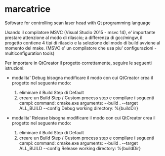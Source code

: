# marcatrice
Software for controlling scan laser head with Qt programming language

Usando il compilatore MSVC (Visual Studio 2015 - msvc 14),
e' importante prestare attenzione al modo di rilascio;
a differenza di gcc/mingw, il progetto contiene 4 tipi di rilascio e
la selezione del modo di build avviene al momento del make.
(MSVC e' un compilatore che usa piu' configurazioni - multiconfiguration tools)

Per importare in QtCreator il progetto correttamente, seguire le seguenti istruzioni:

- modalita' Debug
  bisogna modificare il modo con cui QtCreator crea il progetto nel seguente modo:
  1. eliminare il Build Step di Default
  2. creare un Build Step / Custom process step e compilare i seguenti campi:
  command: cmake.exe
  arguments: --build . --target ALL_BUILD --config Debug
  working directory: %{buildDir}
  
- modalita' Release
  bisogna modificare il modo con cui QtCreator crea il progetto nel seguente modo:
  1. eliminare il Build Step di Default
  2. creare un Build Step / Custom process step e compilare i seguenti campi:
  command: cmake.exe
  arguments: --build . --target ALL_BUILD --config Release
  working directory: %{buildDir}

